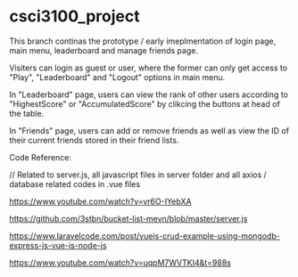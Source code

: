 # csci3100_project

This branch continas the prototype / early imeplmentation of login page, main menu, leaderboard and manage friends page.

Visiters can login as guest or user, where the former can only get access to "Play", "Leaderboard" and "Logout" options in main menu.

In "Leaderboard" page, users can view the rank of other users according to "HighestScore" or "AccumulatedScore" by clikcing the buttons at head of the table.

In "Friends" page, users can add or remove friends as well as view the ID of their current friends stored in their friend lists.

Code Reference:

// Related to server.js, all javascript files in server folder and all axios / database related codes in .vue files

https://www.youtube.com/watch?v=vr6O-IYebXA

https://github.com/3stbn/bucket-list-mevn/blob/master/server.js

https://www.laravelcode.com/post/vuejs-crud-example-using-mongodb-express-js-vue-js-node-js

https://www.youtube.com/watch?v=uqpM7WVTKI4&t=988s
